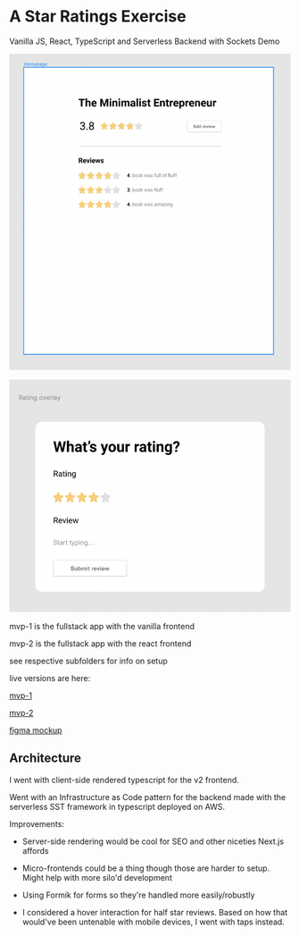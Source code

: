 # A Star Ratings Exercise

Vanilla JS, React, TypeScript and Serverless Backend with Sockets Demo 

![home](./home.png)

![overlay](./overlay.png)

mvp-1 is the fullstack app with the vanilla frontend

mvp-2 is the fullstack app with the react frontend

see respective subfolders for info on setup

live versions are here:

[mvp-1](https://master.d3142dtarxgj25.amplifyapp.com/)

[mvp-2](https://master.d1nntgscnerfyj.amplifyapp.com/)

[figma mockup](https://www.figma.com/file/TJhxC8lKKsobprIHmwa3K0/Ratings-challenge-(Copy))

## Architecture

I went with client-side rendered typescript for the v2 frontend.

Went with an Infrastructure as Code pattern for the backend made with the serverless SST framework in typescript deployed on AWS.

Improvements:

- Server-side rendering would be cool for SEO and other niceties Next.js affords

- Micro-frontends could be a thing though those are harder to setup. Might help with more silo'd development

- Using Formik for forms so they're handled more easily/robustly

- I considered a hover interaction for half star reviews.
  Based on how that would've been untenable with mobile devices, I went with taps instead.


